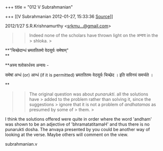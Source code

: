 +++
title = "012 V Subrahmanian"

+++
[[V Subrahmanian	2012-01-27, 15:33:36 [Source](https://groups.google.com/g/bvparishat/c/zS23nECkDwY)]]



  
  

2012/1/27 S.R.Krishnamurthy \<[srkmu...@gmail.com]()\>

  

> 
> > 



> 
> > Indeed none of the scholars have thrown light on the अन्वय in the > shloka. >
> 

**"चिच्छेदान्धं भ्रमततितमो वेदसूर्यः समेषाम्"  
**

**अस्य श्लोकार्धस्य अन्वयः -  
  
समेषां अन्धं (or) आन्धं (if it is permitted) भ्रमततितमः वेदसूर्यः चिच्छेद । इति सविनयं समर्प्यते ।  
  
**

> 
> > The original question was about *punarukti*. all the solutions have > added to the problem rather than solving it, since the suggestions > ignore that it is not a problem of *andhatamas* as presumed by some of > them. >
> 

  
I think the solutions offered were quite in order where the word 'andham' was shown to be an adjective of 'bhramatatitamaH' and thus there is no punarukti dosha. The anvaya presented by you could be another way of looking at the verse. Maybe others will comment on the view.  
  
subrahmanian.v  

> 
> >   
> > 

  

